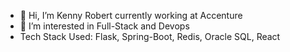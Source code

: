 - 👋 Hi, I’m Kenny Robert currently working at Accenture
- 👀 I’m interested in Full-Stack and Devops
- Tech Stack Used: Flask, Spring-Boot, Redis, Oracle SQL, React

<!---
kennyrobert88/kennyrobert88 is a ✨ special ✨ repository because its `README.md` (this file) appears on your GitHub profile.
You can click the Preview link to take a look at your changes.
--->
